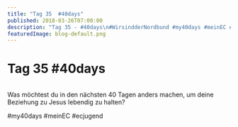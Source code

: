 ```yaml
---
title: "Tag 35  #40days"
published: 2018-03-26T07:00:00
description: "Tag 35 - #40days\n#WirsindderNordbund #my40days #meinEC #ecjugend"
featuredImage: blog-default.png
---
```


# Tag 35  #40days

<img loading="lazy" src="old/40DAYS_03-26_UP-tag-35.jpg" alt>

Was möchtest du in den nächsten 40 Tagen anders machen, um deine Beziehung zu Jesus lebendig zu halten?

#my40days #meinEC #ecjugend